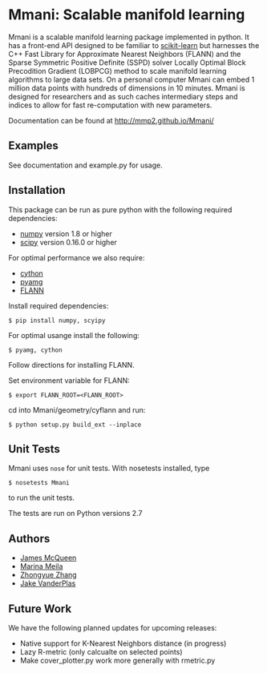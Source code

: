 # Mmani: Scalable manifold learning

Mmani is a scalable manifold learning package implemented in 
python. It has a front-end API designed to be familiar
to [scikit-learn](http://scikit-learn.org/) but harnesses
the C++ Fast Library for Approximate Nearest Neighbors (FLANN)
and the Sparse Symmetric Positive Definite (SSPD) solver
Locally Optimal Block Precodition Gradient (LOBPCG) method
to scale manifold learning algorithms to large data sets.
On a personal computer Mmani can embed 1 million data points
with hundreds of dimensions in 10 minutes. 
Mmani is designed for researchers and as such caches intermediary
steps and indices to allow for fast re-computation with new parameters. 

Documentation can be found at http://mmp2.github.io/Mmani/

## Examples

See documentation and example.py for usage.

## Installation

This package can be run as pure python with the following required
dependencies:

- [numpy](http://numpy.org) version 1.8 or higher
- [scipy](http://scipy.org) version 0.16.0 or higher

For optimal performance we also require:

- [cython](http://cython.org/)
- [pyamg](http://pyamg.org/)
- [FLANN](http://www.cs.ubc.ca/research/flann/)

Install required dependencies:

    $ pip install numpy, scyipy
    
For optimal usange install the following:

    $ pyamg, cython
    
Follow directions for installing FLANN.

Set environment variable for FLANN:

    $ export FLANN_ROOT=<FLANN_ROOT>
    
cd into Mmani/geometry/cyflann and run:

    $ python setup.py build_ext --inplace

## Unit Tests
Mmani uses ``nose`` for unit tests. With nosetests installed, type

    $ nosetests Mmani

to run the unit tests.

The tests are run on Python versions 2.7

## Authors
- [James McQueen](http://www.stat.washington.edu/people/jmcq/)
- [Marina Meila](http://www.stat.washington.edu/mmp/)
- [Zhongyue Zhang](https://github.com/Jerryzcn)
- [Jake VanderPlas](http://www.vanderplas.com)

## Future Work

We have the following planned updates for upcoming releases:

- Native support for K-Nearest Neighbors distance (in progress)
- Lazy R-metric (only calcualte on selected points)
- Make cover_plotter.py work more generally with rmetric.py
